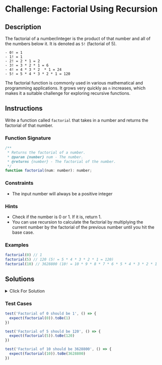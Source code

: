 # Challenge: Factorial Using Recursion

## Description

The factorial of a number/integer is the product of that number and all of the numbers below it. It is denoted as `5!` (factorial of 5).

```text
- 0! = 1
- 1! = 1
- 2! = 2 * 1 = 2
- 3! = 3 * 2 * 1 = 6
- 4! = 4 * 3 * 2  * 1 = 24
- 5! = 5 * 4 * 3 * 2 * 1 = 120
```

The factorial function is commonly used in various mathematical and programming applications. It grows very quickly as `n` increases, which makes it a suitable challenge for exploring recursive functions.

## Instructions

Write a function called `factorial` that takes in a number and returns the factorial of that number.

### Function Signature

```js
/**
 * Returns the factorial of a number.
 * @param {number} num - The number.
 * @returns {number} - The factorial of the number.
 */
function factorial(num: number): number;
```

### Constraints

- The input number will always be a positive integer

### Hints

- Check if the number is 0 or 1. If it is, return 1.
- You can use recursion to calculate the factorial by multiplying the current number by the factorial of the previous number until you hit the base case.

### Examples

```js
factorial(0) // 1
factorial(5) // 120 (5! = 5 * 4 * 3 * 2 * 1 = 120)
factorial(10) // 3628800 (10! = 10 * 9 * 8 * 7 * 6 * 5 * 4 * 3 * 2 * 1 = 3628800)
```

## Solutions

<details>
  <summary>Click For Solution </summary>

```js
function factorial(num) {
  if (num === 0 || num === 1) {
    return 1
  }

  return num * factorial(num - 1)
}
```

### Explanation

The factorial function calculates the factorial of a given number using recursion.

If the input number is 0 or 1, the base case is reached, and the function returns 1 since 0! and 1! are both defined as 1.

For other input numbers, the recursive case is executed. The function calculates the factorial by multiplying the current number num with the factorial of num - 1, which is calculated recursively. This process continues until the base case is reached, at which point the recursion starts "unwinding" and the final result is obtained.

Let's go step by step to calculate factorial(5):

```js
factorial(5) = 5 * factorial(4)
factorial(4) = 4 * factorial(3)
factorial(3) = 3 * factorial(2)
factorial(2) = 2 * factorial(1)
factorial(1) = 1 (base case)
```

Unwinding the recursion:

```js
factorial(2) = 2 * 1 = 2
factorial(3) = 3 * 2 = 6
factorial(4) = 4 * 6 = 24
factorial(5) = 5 * 24 = 120
```

The final result is indeed 120, which is the correct factorial of 5.

</details>

### Test Cases

```js
test('Factorial of 0 should be 1', () => {
  expect(factorial(0)).toBe(1)
})

test('Factorial of 5 should be 120', () => {
  expect(factorial(5)).toBe(120)
})

test('Factorial of 10 should be 3628800', () => {
  expect(factorial(10)).toBe(3628800)
})
```

